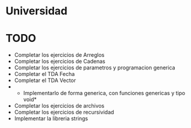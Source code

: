 ﻿# Universidad

# TODO
- Completar los ejercicios de Arreglos
- Completar los ejercicios de Cadenas
- Completar los ejercicios de parametros y programacion generica
- Completar el TDA Fecha
- Completar el TDA Vector
- - Implementarlo de forma generica, con funciones genericas y tipo void*
- Completar los ejercicios de archivos
- Completar los ejercicios de recursividad
- Implementar la libreria strings

